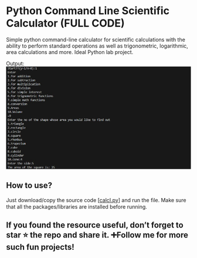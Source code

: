 # Python Command Line Scientific Calculator (FULL CODE)
Simple python command-line calculator for scientific calculations with the ability to perform standard operations as well as trigonometric, logarithmic, area calculations and more. Ideal Python lab project.

Output: <br>
![Output](https://github.com/Viztruth/Python-command-line-Scientific-Calculator-FULL-CODE/blob/main/OutputScreenshot.jpg)

<h2>How to use?</h2>
Just download/copy the source code [<a href="https://github.com/Viztruth/Python-command-line-Scientific-Calculator-FULL-CODE/blob/main/calci.py">calcI.py</a>] and run the ﬁle. Make sure that all the packages/libraries are installed before running.

<h2>If you found the resource useful, don’t forget to star ⭐ the repo and share it. ➕Follow me for more such fun projects!</h2>
